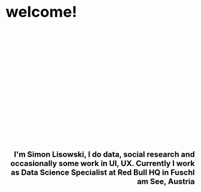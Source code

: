 <span style="color:black;font-weight:700;font-size:40px">welcome!</span>
<br/><br/>
<br/><br/>
<br/><br/>
<br/><br/>
<br/><br/>
<br/><br/>
<br/><br/>
<br/><br/>
<br/><br/>
<br/><br/>
<p style="color:black;font-weight:700;font-size:20px;text-align: right">I'm Simon Lisowski, I do data, social research and occasionally some work in UI, UX. Currently I work as Data Science Specialist at Red Bull HQ in Fuschl am See, Austria</p>
<br/><br/>